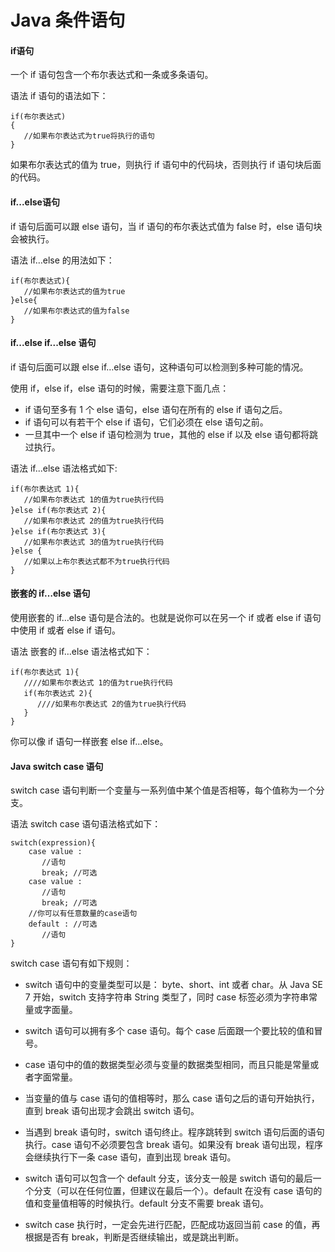 # Java 条件语句

#### if语句
一个 if 语句包含一个布尔表达式和一条或多条语句。

语法
if 语句的语法如下：
```
if(布尔表达式)
{
   //如果布尔表达式为true将执行的语句
}
```
如果布尔表达式的值为 true，则执行 if 语句中的代码块，否则执行 if 语句块后面的代码。

#### if...else语句

if 语句后面可以跟 else 语句，当 if 语句的布尔表达式值为 false 时，else 语句块会被执行。

语法
if…else 的用法如下：
```
if(布尔表达式){
   //如果布尔表达式的值为true
}else{
   //如果布尔表达式的值为false
}
```

#### if...else if...else 语句

if 语句后面可以跟 else if…else 语句，这种语句可以检测到多种可能的情况。

使用 if，else if，else 语句的时候，需要注意下面几点：

- if 语句至多有 1 个 else 语句，else 语句在所有的 else if 语句之后。
- if 语句可以有若干个 else if 语句，它们必须在 else 语句之前。
- 一旦其中一个 else if 语句检测为 true，其他的 else if 以及 else 语句都将跳过执行。


语法
if...else 语法格式如下:
```
if(布尔表达式 1){
   //如果布尔表达式 1的值为true执行代码
}else if(布尔表达式 2){
   //如果布尔表达式 2的值为true执行代码
}else if(布尔表达式 3){
   //如果布尔表达式 3的值为true执行代码
}else {
   //如果以上布尔表达式都不为true执行代码
}
```

#### 嵌套的 if…else 语句

使用嵌套的 if…else 语句是合法的。也就是说你可以在另一个 if 或者 else if 语句中使用 if 或者 else if 语句。

语法
嵌套的 if…else 语法格式如下：
```
if(布尔表达式 1){
   ////如果布尔表达式 1的值为true执行代码
   if(布尔表达式 2){
      ////如果布尔表达式 2的值为true执行代码
   }
}
```
你可以像 if 语句一样嵌套 else if...else。

#### Java switch case 语句

switch case 语句判断一个变量与一系列值中某个值是否相等，每个值称为一个分支。

语法
switch case 语句语法格式如下：
```
switch(expression){
    case value :
       //语句
       break; //可选
    case value :
       //语句
       break; //可选
    //你可以有任意数量的case语句
    default : //可选
       //语句
}
```
switch case 语句有如下规则：

- switch 语句中的变量类型可以是： byte、short、int 或者 char。从 Java SE 7 开始，switch 支持字符串 String 类型了，同时 case 标签必须为字符串常量或字面量。

- switch 语句可以拥有多个 case 语句。每个 case 后面跟一个要比较的值和冒号。

- case 语句中的值的数据类型必须与变量的数据类型相同，而且只能是常量或者字面常量。

- 当变量的值与 case 语句的值相等时，那么 case 语句之后的语句开始执行，直到 break 语句出现才会跳出 switch 语句。

- 当遇到 break 语句时，switch 语句终止。程序跳转到 switch 语句后面的语句执行。case 语句不必须要包含 break 语句。如果没有 break 语句出现，程序会继续执行下一条 case 语句，直到出现 break 语句。

- switch 语句可以包含一个 default 分支，该分支一般是 switch 语句的最后一个分支（可以在任何位置，但建议在最后一个）。default 在没有 case 语句的值和变量值相等的时候执行。default 分支不需要 break 语句。

- switch case 执行时，一定会先进行匹配，匹配成功返回当前 case 的值，再根据是否有 break，判断是否继续输出，或是跳出判断。